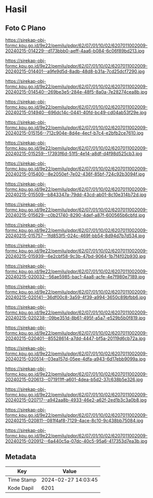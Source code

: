 # Hasil

## Foto C Plano

https://sirekap-obj-formc.kpu.go.id/9e22/pemilu/pdpr/62/07/01/10/02/6207011002009-20240215-014229--d173bbb0-aeff-4aa6-b084-6c06f89bd213.jpg

https://sirekap-obj-formc.kpu.go.id/9e22/pemilu/pdpr/62/07/01/10/02/6207011002009-20240215-014401--a9fe9d5d-8adb-48d8-b31a-7cd25dcf7290.jpg

https://sirekap-obj-formc.kpu.go.id/9e22/pemilu/pdpr/62/07/01/10/02/6207011002009-20240215-014540--269be3e5-284e-48f5-8a0a-7e28274cea8b.jpg

https://sirekap-obj-formc.kpu.go.id/9e22/pemilu/pdpr/62/07/01/10/02/6207011002009-20240215-014940--696dc14c-0441-40fd-bc49-cd04ab53f29e.jpg

https://sirekap-obj-formc.kpu.go.id/9e22/pemilu/pdpr/62/07/01/10/02/6207011002009-20240215-015156--712c904e-8d4e-4ecf-b7c4-e2bfb2ce7610.jpg

https://sirekap-obj-formc.kpu.go.id/9e22/pemilu/pdpr/62/07/01/10/02/6207011002009-20240215-015259--17393f6d-51f5-4e14-a8df-d4f98d525cb3.jpg

https://sirekap-obj-formc.kpu.go.id/9e22/pemilu/pdpr/62/07/01/10/02/6207011002009-20240215-015400--8e2050ef-7e02-436f-85bf-724c92b3094f.jpg

https://sirekap-obj-formc.kpu.go.id/9e22/pemilu/pdpr/62/07/01/10/02/6207011002009-20240215-015509--b843347a-79dd-43cd-ab01-8c10e314b72d.jpg

https://sirekap-obj-formc.kpu.go.id/9e22/pemilu/pdpr/62/07/01/10/02/6207011002009-20240215-015629--c0b21740-8290-4def-a87f-600565b6cbfd.jpg

https://sirekap-obj-formc.kpu.go.id/9e22/pemilu/pdpr/62/07/01/10/02/6207011002009-20240215-015757--1fd853f5-024c-469f-bb54-8d94d7b7d534.jpg

https://sirekap-obj-formc.kpu.go.id/9e22/pemilu/pdpr/62/07/01/10/02/6207011002009-20240215-015939--6e2cbf58-9c3b-47bd-9064-1b7f4f02b930.jpg

https://sirekap-obj-formc.kpu.go.id/9e22/pemilu/pdpr/62/07/01/10/02/6207011002009-20240215-020032--56ae5985-bac1-4aa8-acfe-4e7f980e7189.jpg

https://sirekap-obj-formc.kpu.go.id/9e22/pemilu/pdpr/62/07/01/10/02/6207011002009-20240215-020141--36df00c8-3a59-4f39-a994-3650c89bfbb6.jpg

https://sirekap-obj-formc.kpu.go.id/9e22/pemilu/pdpr/62/07/01/10/02/6207011002009-20240215-020238--09be351d-8b61-495f-a5a7-e529b5b0f819.jpg

https://sirekap-obj-formc.kpu.go.id/9e22/pemilu/pdpr/62/07/01/10/02/6207011002009-20240215-020401--85528614-a7dd-4447-bf5a-20119d6cb72a.jpg

https://sirekap-obj-formc.kpu.go.id/9e22/pemilu/pdpr/62/07/01/10/02/6207011002009-20240215-020514--03ea157d-05ee-4dfa-a943-6d17ebb9099a.jpg

https://sirekap-obj-formc.kpu.go.id/9e22/pemilu/pdpr/62/07/01/10/02/6207011002009-20240215-020613--071911ff-a601-4dea-b5d2-37c638b5e326.jpg

https://sirekap-obj-formc.kpu.go.id/9e22/pemilu/pdpr/62/07/01/10/02/6207011002009-20240215-020717--a942aa8b-4933-46e2-a62f-2ed1b3c3a0b8.jpg

https://sirekap-obj-formc.kpu.go.id/9e22/pemilu/pdpr/62/07/01/10/02/6207011002009-20240215-020811--081f4af8-7129-4ace-8c10-9c438bb75084.jpg

https://sirekap-obj-formc.kpu.go.id/9e22/pemilu/pdpr/62/07/01/10/02/6207011002009-20240215-020912--6a440c5a-07dc-40c5-95a6-417353d7ea3b.jpg


## Metadata

| Key        | Value               |
| ---------- | ------------------- |
| Time Stamp | 2024-02-27 14:03:45 |
| Kode Dapil | 6201                |



